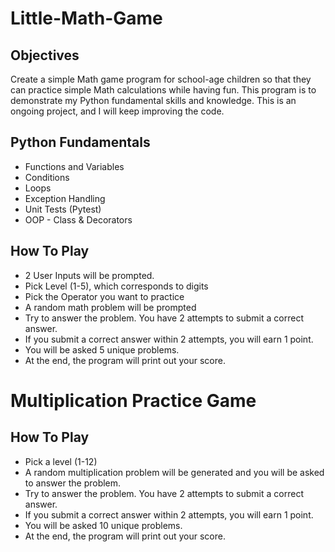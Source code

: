 # Little-Math-Game

## Objectives
Create a simple Math game program for school-age children so that they can practice simple Math calculations while having fun. 
This program is to demonstrate my Python fundamental skills and knowledge.
This is an ongoing project, and I will keep improving the code. 

## Python Fundamentals
+ Functions and Variables
+ Conditions
+ Loops
+ Exception Handling
+ Unit Tests (Pytest)
+ OOP - Class & Decorators

## How To Play
+ 2 User Inputs will be prompted.
+ Pick Level (1-5), which corresponds to digits
+ Pick the Operator you want to practice
+ A random math problem will be prompted
+ Try to answer the problem. You have 2 attempts to submit a correct answer.
+ If you submit a correct answer within 2 attempts, you will earn 1 point. 
+ You will be asked 5 unique problems. 
+ At the end, the program will print out your score. 

# Multiplication Practice Game
## How To Play
+ Pick a level (1-12)
+ A random multiplication problem will be generated and you will be asked to answer the problem.
+ Try to answer the problem. You have 2 attempts to submit a correct answer. 
+ If you submit a correct answer within 2 attempts, you will earn 1 point. 
+ You will be asked 10 unique problems. 
+ At the end, the program will print out your score. 
